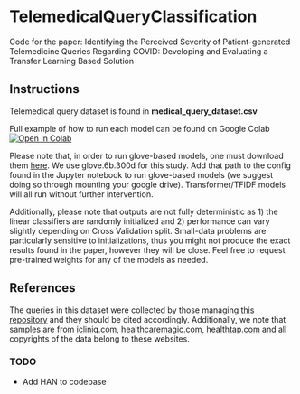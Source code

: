 # TelemedicalQueryClassification
Code for the paper: Identifying the Perceived Severity of Patient-generated Telemedicine Queries Regarding COVID:  Developing and Evaluating a Transfer Learning Based Solution

## Instructions 
Telemedical query dataset is found in  **medical_query_dataset.csv**

Full example of how to run each model can be found on Google Colab [![Open In Colab](https://colab.research.google.com/assets/colab-badge.svg)](https://colab.research.google.com/drive/1Inggl-ILWpyNqFqNZmoS4mRC3qOu2fK4?usp=sharing)

Please note that, in order to run glove-based models, one must download them [here](https://nlp.stanford.edu/projects/glove/). We use glove.6b.300d for this study. Add that path to the config found in the Jupyter notebook to run glove-based models (we suggest doing so through mounting your google drive). Transformer/TFIDF models will all run without further intervention. 

Additionally, please note that outputs are not fully deterministic as 1) the linear classifiers are randomly initialized and 2) performance can vary slightly depending on Cross Validation split. Small-data problems are particularly sensitive to initializations, thus you might not produce the exact results found in the paper, however they will be close. Feel free to request pre-trained weights for any of the models as needed. 

## References 

The queries in this dataset were collected by those managing [this repository](https://github.com/UCSD-AI4H/COVID-Dialogue/) and they should be cited accordingly. Additionally, we note that samples are from [icliniq.com](https://www.icliniq.com/), [healthcaremagic.com](https://www.healthcaremagic.com/), [healthtap.com](https://www.healthtap.com/) and all copyrights of the data belong to these websites.


### TODO

- Add HAN to codebase
